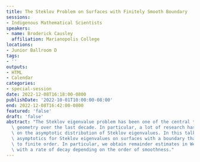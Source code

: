 ```yaml
---
title: The Steklov Problem on Surfaces with Finitely Smooth Boundary
sessions:
- Indigenous Mathematical Scientists
speakers:
- name: Broderick Causley
  affiliation: Marianopolis College
locations:
- Junior Ballroom D
tags:
- ''
outputs:
- HTML
- Calendar
categories:
- special-session
date: 2022-12-08T16:18:00-0800
publishDate: '2022-10-01T10:00:00-08:00'
end: 2022-12-08T16:42:00-0800
featured: 'false'
draft: 'false'
abstract: "The Steklov eigenvalue problem has been one of the central topics in spectral\
  \ geometry over the last decade. In particular, a lot of research has been focused\
  \ on the asymptotic distribution of Steklov eigenvalues. In this talk, we investigate\
  \ asymptotics for Steklov eigenvalues on surfaces with a boundary that is only smooth\
  \ to finite order. In particular, we obtain remainder estimates in Weyl\u2019s law\
  \ with a rate of decay depending on the order of smoothness."
---
```

